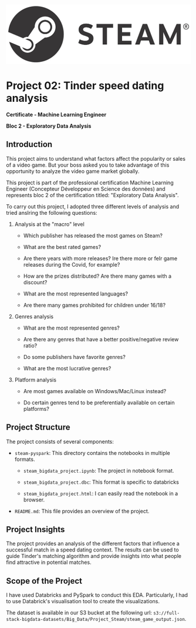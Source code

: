 ![Steam logo](steam.jpeg)

# Project 02: Tinder speed dating analysis

**Certificate - Machine Learning Engineer**

**Bloc 2 - Exploratory Data Analysis**

## Introduction

This project aims to understand what factors affect the popularity or sales of a video game. But your boss asked you to take advantage of this opportunity to analyze the video game market globally.

This project is part of the professional certification Machine Learning Engineer (Concepteur Développeur en Science des données) and represents bloc 2 of the certification titled: "Exploratory Data Analysis".

To carry out this project, I adopted three different levels of analysis and tried ansIring the following questions:

1. Analysis at the "macro" level

    - Which publisher has released the most games on Steam?

    - What are the best rated games?

    - Are there years with more releases? Ire there more or feIr game releases during the Covid, for example?

    - How are the prizes distributed? Are there many games with a discount?

    - What are the most represented languages?

    - Are there many games prohibited for children under 16/18?

2. Genres analysis

    - What are the most represented genres?

    - Are there any genres that have a better positive/negative review ratio?

    - Do some publishers have favorite genres?

    - What are the most lucrative genres?

3. Platform analysis

    - Are most games available on Windows/Mac/Linux instead?

    - Do certain genres tend to be preferentially available on certain platforms?

## Project Structure

The project consists of several components:

- `steam-pyspark`: This directory contains the notebooks in multiple formats.

    - `steam_bigdata_project.ipynb`: The project in notebook format.
    
    - `steam_bigdata_project.dbc`: This format is specific to databricks
    
    - `steam_bigdata_project.html`: I can easily read the notebook in a browser.

- `README.md`: This file provides an overview of the project.

## Project Insights

The project provides an analysis of the different factors that influence a successful match in a speed dating context. The results can be used to guide Tinder's matching algorithm and provide insights into what people find attractive in potential matches.

## Scope of the Project 

I have used Databricks and PySpark to conduct this EDA. Particularly, I had to use Databrick's visualisation tool to create the visualizations.

The dataset is available in our S3 bucket at the following url: `s3://full-stack-bigdata-datasets/Big_Data/Project_Steam/steam_game_output.json`.
